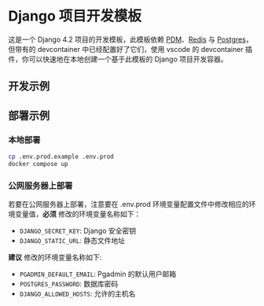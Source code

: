 # Django 项目开发模板

这是一个 Django 4.2 项目的开发模板，此模板依赖 [PDM](https://pdm-project.org/)、[Redis](https://redis.io/) 与 [Postgres](https://www.postgresql.org/)，但带有的 devcontainer 中已经配置好了它们，使用 vscode 的 devcontainer 插件，你可以快速地在本地创建一个基于此模板的 Django 项目开发容器。

## 开发示例

## 部署示例

### 本地部署

```bash
cp .env.prod.example .env.prod
docker compose up
```

### 公网服务器上部署

若要在公网服务器上部署，注意要在 .env.prod 环境变量配置文件中修改相应的环境变量值，**必须** 修改的环境变量名称如下：

-   `DJANGO_SECRET_KEY`: Django 安全密钥
-   `DJANGO_STATIC_URL`: 静态文件地址

**建议** 修改的环境变量名称如下:

-   `PGADMIN_DEFAULT_EMAIL`: Pgadmin 的默认用户邮箱
-   `POSTGRES_PASSWORD`: 数据库密码
-   `DJANGO_ALLOWED_HOSTS`: 允许的主机名
